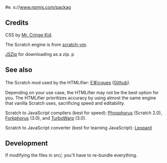 #e.
s://www.npmjs.com/packag
## Credits

CSS by [Mr. Cringe Kid](https://scratch.mit.edu/users/mrcringekidyt/).

The Scratch engine is from [scratch-vm](https://github.com/LLK/scratch-vm/).

[JSZip](https://stuk.github.io/jszip/) for downloading as a zip.
p
## See also

The Scratch mod used by the HTMLifier: [E羊icques](https://sheeptester.github.io/scratch-gui/)
([Github](https://github.com/SheepTester/scratch-gui)).

Depending on your use case, the HTMLifier may not be the best option for you.
The HTMLifier prioritizes accuracy by using almost the same engine that vanilla
Scratch uses, sacrificing speed and editability.

Scratch to JavaScript compilers (best for speed):
[Phosphorus](https://phosphorus.github.io/) (Scratch 2.0),
[Forkphorus](https://forkphorus.github.io/) (3.0), and
[TurboWarp](https://turbowarp.org/) (3.0).

Scratch to JavaScript converter (best for learning JavaScript):
[Leopard](https://leopardjs.now.sh/)

## Development

If modifying the files in src/, you'll have to re-bundle everything.

```sh
 

